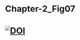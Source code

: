 # Chapter-2_Fig07
# [![DOI](https://zenodo.org/badge/DOI/10.5281/zenodo.6353844.svg)](https://doi.org/10.5281/zenodo.6353844)

